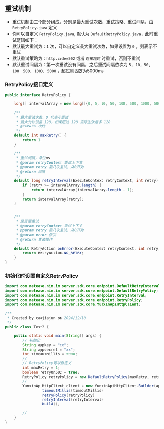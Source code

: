 
## 重试机制

* 重试机制由三个部分组成，分别是最大重试次数、重试策略、重试间隔，由 `RetryPolicy.java` 定义
* 你可以自定义 `RetryPolicy.java`, 默认为 `DefaultRetryPolicy.java`，此时重试逻辑如下：
* 默认最大重试为：`1` 次，可以自定义最大重试次数，如果设置为 `0` ，则表示不重试
* 默认重试策略为：`http.code=502` 或者 `连接超时` 时重试，否则不重试
* 默认重试间隔为：第一次重试没有间隔，之后重试间隔依次为 `5, 10, 50, 100, 500, 1000, 5000` ，超过则固定为5000ms

### RetryPolicy接口定义

```java
public interface RetryPolicy {

    long[] intervalArray = new long[]{0, 5, 10, 50, 100, 500, 1000, 5000};

    /**
     * 最大重试次数，0 代表不重试
     * 最大允许设置 128，如果超过 128 实际生效最多 128
     * @return 次数
     */
    default int maxRetry() {
        return 1;
    }

    /**
     * 重试间隔，单位ms
     * @param retryContext 重试上下文
     * @param retry 第几次重试，从0开始
     * @return 间隔
     */
    default long retryInterval(ExecuteContext retryContext, int retry) {
        if (retry >= intervalArray.length) {
            return intervalArray[intervalArray.length - 1];
        }
        return intervalArray[retry];
    }


    /**
     * 是否要重试
     * @param retryContext 重试上下文
     * @param retry 第几次重试，从0开始
     * @param error 依次
     * @return 重试操作
     */
    default RetryAction onError(ExecuteContext retryContext, int retry, Throwable error) {
        return RetryAction.NO_RETRY;
    }
}
```

### 初始化时设置自定义RetryPolicy

```java
import com.netease.nim.im.server.sdk.core.endpoint.DefaultRetryInterval;
import com.netease.nim.im.server.sdk.core.endpoint.DefaultRetryPolicy;
import com.netease.nim.im.server.sdk.core.endpoint.RetryInterval;
import com.netease.nim.im.server.sdk.core.endpoint.RetryPolicy;
import com.netease.nim.im.server.sdk.core.YunxinApiHttpClient;

/**
 * Created by caojiajun on 2024/12/10
 */
public class Test2 {

    public static void main(String[] args) {
        // 初始化
        String appkey = "xx";
        String appsecret = "xx";
        int timeoutMillis = 5000;
        //
        // RetryPolicy可以自定义
        int maxRetry = 1;
        boolean retryOn502 = true;
        RetryPolicy retryPolicy = new DefaultRetryPolicy(maxRetry, retryOn502);
        //
        YunxinApiHttpClient client = new YunxinApiHttpClient.Builder(appkey, appsecret)
                .timeoutMillis(timeoutMillis)
                .retryPolicy(retryPolicy)
                .retryInterval(retryInterval)
                .build();

        //
    }
}



```
